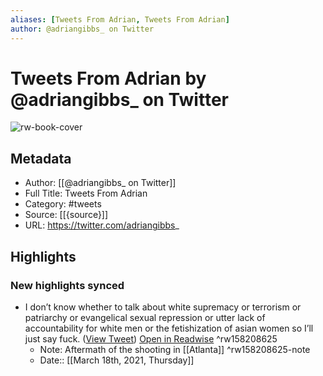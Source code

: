 ```yaml
---
aliases: [Tweets From Adrian, Tweets From Adrian]
author: @adriangibbs_ on Twitter
---
```

# Tweets From Adrian by @adriangibbs_ on Twitter

![rw-book-cover](https://pbs.twimg.com/profile_images/1463258885003825152/eXahm-rY.jpg)

## Metadata
- Author: [[@adriangibbs_ on Twitter]]
- Full Title: Tweets From Adrian
- Category: #tweets
- Source: [[{source}]]
- URL: https://twitter.com/adriangibbs_

## Highlights
### New highlights synced
- I don’t know whether to talk about white supremacy or terrorism or patriarchy or evangelical sexual repression or utter lack of accountability for white men or the fetishization of asian women so I’ll just say fuck. ([View Tweet](https://twitter.com/adriangibbs_/status/1372286383289683971)) [Open in Readwise](https://readwise.io/open/158208625) ^rw158208625
    - Note: Aftermath of the shooting in [[Atlanta]] ^rw158208625-note
    - Date:: [[March 18th, 2021, Thursday]]
